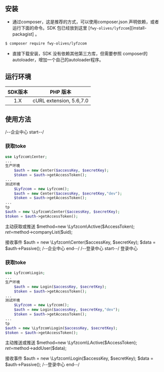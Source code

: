 
## 安装

* 通过composer，这是推荐的方式，可以使用composer.json 声明依赖，或者运行下面的命令。SDK 包已经放到这里 [`fwy-olives/lyfzcom`][install-packagist] 。
```bash
$ composer require fwy-olives/lyfzcom
```
* 直接下载安装，SDK 没有依赖其他第三方库，但需要参照 composer的autoloader，增加一个自己的autoloader程序。

## 运行环境

|  SDK版本 | PHP 版本 |
|:--------------------:|:---------------------------:|
|          1.X         |  cURL extension,   5.6,7.0 |

## 使用方法
/--企业中心 start--/
### 获取toke
```php
use Lyfzcom\Center;
...
生产环境
    $auth = new Center($accessKey, $secretKey);
    $token = $auth->getAccessToken();
...
测试环境
    $Lyfzcom = new Lyfzcom();
    $auth = new Center($accessKey, $secretKey,"dev");
    $token = $auth->getAccessToken();
...
tp
$auth = new \Lyfzcom\Center($accessKey, $secretKey);
$token = $auth->getAccessToken();
```
主动获取或推送
$method=new \Lyfzcom\Active($AccessToken);
$ret=$method->companyList($uid);

接收事件
$auth = new \Lyfzcom\Center($accessKey, $secretKey);
$data = $auth->Passive();
/--企业中心 end--/
/--登录中心 start--/
登录中心
### 获取toke
```php
use Lyfzcom\Login;
...
生产环境
    $auth = new Login($accessKey, $secretKey);
    $token = $auth->getAccessToken();
...
测试环境
    $Lyfzcom = new Lyfzcom();
    $auth = new Login($accessKey, $secretKey,"dev");
    $token = $auth->getAccessToken();
...
tp
$auth = new \Lyfzcom\Login($accessKey, $secretKey);
$token = $auth->getAccessToken();
```
主动推送或推送
$method=new \Lyfzcom\LActive($AccessToken);
$ret=$method->addUser($data);

接收事件
$auth = new \Lyfzcom\Login($accessKey, $secretKey);
$data = $auth->Passive();
/--登录中心 end--/
